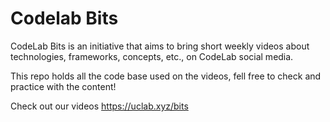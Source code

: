 # Codelab Bits

CodeLab Bits is an initiative that aims to bring short weekly videos about technologies, frameworks, concepts, etc., on CodeLab social media.

This repo holds all the code base used on the videos, fell free to check and practice with the content!

Check out our videos
https://uclab.xyz/bits
